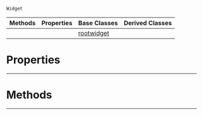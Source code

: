  `Widget`

|Methods|Properties|Base Classes|Derived Classes|
|---|---|---|---|
| | |[rootwidget](https://github.com/ArendDanielek/ZeroDocsTest/blob/master/code_reference/class_reference/rootwidget.markdown)| |


 #  Properties


---  
 #  Methods


---  
 
  
  
  
  
  
  
  

 